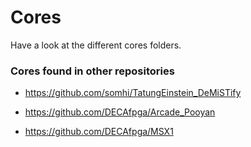 # Cores

Have a look at the different cores folders.

### Cores found in other repositories

* https://github.com/somhi/TatungEinstein_DeMiSTify
* https://github.com/DECAfpga/Arcade_Pooyan

* https://github.com/DECAfpga/MSX1